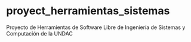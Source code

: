 # proyect_herramientas_sistemas
Proyecto de Herramientas de Software Libre de Ingeniería de Sistemas y Computación de la UNDAC

